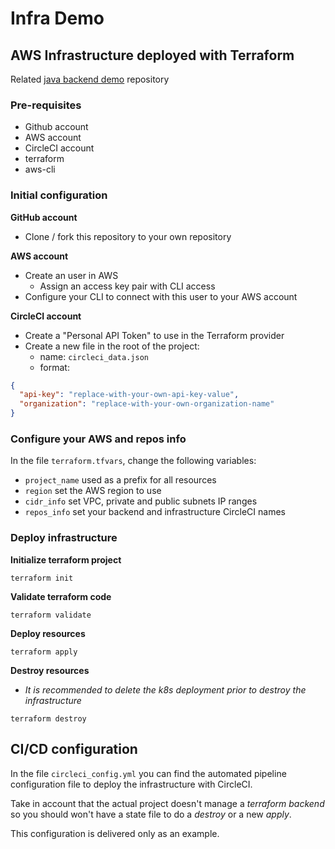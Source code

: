 # Infra Demo

## AWS Infrastructure deployed with Terraform

Related [java backend demo](https://github.com/guschiriboga/java-demo) repository


### Pre-requisites

+ Github account
+ AWS account
+ CircleCI account
+ terraform
+ aws-cli

### Initial configuration

**GitHub account**
  + Clone / fork this repository to your own repository

**AWS account**
  + Create an user in AWS
    + Assign an access key pair with CLI access
  + Configure your CLI to connect with this user to your AWS account 

**CircleCI account**
  + Create a "Personal API Token" to use in the Terraform provider
  + Create a new file in the root of the project:
    + name: `circleci_data.json`
    + format:
  ```json
  {
    "api-key": "replace-with-your-own-api-key-value",
    "organization": "replace-with-your-own-organization-name"
  }
  ```
### Configure your AWS and repos info

In the file `terraform.tfvars`, change the following variables:
+ `project_name` used as a prefix for all resources
+ `region` set the AWS region to use
+ `cidr_info` set VPC, private and public subnets IP ranges
+ `repos_info` set your backend and infrastructure CircleCI names

### Deploy infrastructure

**Initialize terraform project**

`terraform init`

**Validate terraform code**

`terraform validate`

**Deploy resources**

`terraform apply`

**Destroy resources**

+ _It is recommended to delete the k8s deployment prior to destroy the infrastructure_

`terraform destroy`

## CI/CD configuration

In the file `circleci_config.yml` you can find the automated pipeline configuration file to deploy the infrastructure with CircleCI.

Take in account that the actual project doesn't manage a _terraform backend_ so you should won't have a state file to do a _destroy_ or a new _apply_.

This configuration is delivered only as an example.